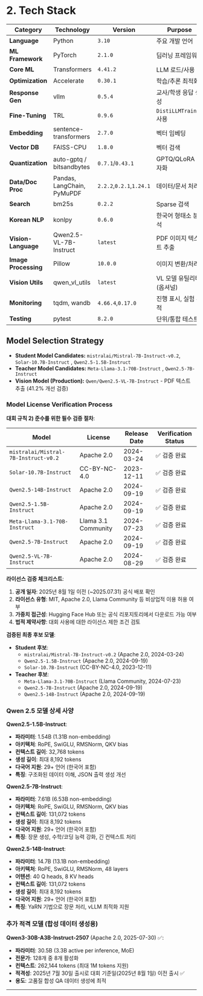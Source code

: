 # 2. Tech Stack

| Category | Technology | Version | Purpose |
| --- | --- | --- | --- |
| **Language** | Python | `3.10` | 주요 개발 언어 |
| **ML Framework** | PyTorch | `2.1.0` | 딥러닝 프레임워크 |
| **Core ML** | Transformers | `4.41.2` | LLM 로드/사용 |
| **Optimization** | Accelerate | `0.30.1` | 학습/추론 최적화 |
| **Response Gen** | vllm | `0.5.4` | 교사/학생 응답 생성 |
| **Fine-Tuning** | TRL | `0.9.6` | `DistiLLMTrainer` 사용 |
| **Embedding** | sentence-transformers | `2.7.0` | 벡터 임베딩 |
| **Vector DB** | FAISS-CPU | `1.8.0` | 벡터 검색 |
| **Quantization** | auto-gptq / bitsandbytes | `0.7.1`/`0.43.1` | GPTQ/QLoRA 양자화 |
| **Data/Doc Proc** | Pandas, LangChain, PyMuPDF | `2.2.2`,`0.2.1`,`1.24.1` | 데이터/문서 처리 |
| **Search** | bm25s | `0.2.2` | Sparse 검색 |
| **Korean NLP** | konlpy | `0.6.0` | 한국어 형태소 분석 |
| **Vision-Language** | Qwen2.5-VL-7B-Instruct | `latest` | PDF 이미지 텍스트 추출 |
| **Image Processing** | Pillow | `10.0.0` | 이미지 변환/처리 |
| **Vision Utils** | qwen_vl_utils | `latest` | VL 모델 유틸리티 (옵셔널) |
| **Monitoring** | tqdm, wandb | `4.66.4`,`0.17.0` | 진행 표시, 실험 추적 |
| **Testing** | pytest | `8.2.0` | 단위/통합 테스트 |

## Model Selection Strategy

- **Student Model Candidates:** `mistralai/Mistral-7B-Instruct-v0.2`, `Solar-10.7B-Instruct` , `Qwen2.5-1.5B-Instruct`
- **Teacher Model Candidates:** `Meta-Llama-3.1-70B-Instruct` , `Qwen2.5-7B-Instruct`
- **Vision Model (Production):** `Qwen/Qwen2.5-VL-7B-Instruct` - PDF 텍스트 추출 (41.2% 개선 검증)

### Model License Verification Process

**대회 규칙 2) 준수를 위한 필수 검증 절차**:

| Model | License | Release Date | Verification Status |
|-------|---------|--------------|-------------------|
| `mistralai/Mistral-7B-Instruct-v0.2` | Apache 2.0 | 2024-03-24 | ✅ 검증 완료 |
| `Solar-10.7B-Instruct` | CC-BY-NC-4.0 | 2023-12-11 | ✅ 검증 완료 |
| `Qwen2.5-14B-Instruct` | Apache 2.0 | 2024-09-19 | ✅ 검증 완료 |
| `Qwen2.5-1.5B-Instruct` | Apache 2.0 | 2024-09-19 | ✅ 검증 완료 |
| `Meta-Llama-3.1-70B-Instruct` | Llama 3.1 Community | 2024-07-23 | ✅ 검증 완료 |
| `Qwen2.5-7B-Instruct` | Apache 2.0 | 2024-09-19 | ✅ 검증 완료 |
| `Qwen2.5-VL-7B-Instruct` | Apache 2.0 | 2024-08-29 | ✅ 검증 완료 |

**라이선스 검증 체크리스트**:
1. **공개 일자**: 2025년 8월 1일 이전 (~2025.07.31) 공식 배포 확인
2. **라이선스 유형**: MIT, Apache 2.0, Llama Community 등 비상업적 이용 허용 여부
3. **가중치 접근성**: Hugging Face Hub 또는 공식 리포지토리에서 다운로드 가능 여부
4. **법적 제약사항**: 대회 사용에 대한 라이선스 제한 조건 검토

**검증된 최종 후보 모델**:
- **Student 후보**: 
  - `mistralai/Mistral-7B-Instruct-v0.2` (Apache 2.0, 2024-03-24)
  - `Qwen2.5-1.5B-Instruct` (Apache 2.0, 2024-09-19)
  - `Solar-10.7B-Instruct` (CC-BY-NC-4.0, 2023-12-11)
- **Teacher 후보**: 
  - `Meta-Llama-3.1-70B-Instruct` (Llama Community, 2024-07-23)
  - `Qwen2.5-7B-Instruct` (Apache 2.0, 2024-09-19)
  - `Qwen2.5-14B-Instruct` (Apache 2.0, 2024-09-19)

### Qwen 2.5 모델 상세 사양

**Qwen2.5-1.5B-Instruct**:
- **파라미터**: 1.54B (1.31B non-embedding)
- **아키텍처**: RoPE, SwiGLU, RMSNorm, QKV bias
- **컨텍스트 길이**: 32,768 tokens
- **생성 길이**: 최대 8,192 tokens
- **다국어 지원**: 29+ 언어 (한국어 포함)
- **특징**: 구조화된 데이터 이해, JSON 출력 생성 개선

**Qwen2.5-7B-Instruct**:
- **파라미터**: 7.61B (6.53B non-embedding)
- **아키텍처**: RoPE, SwiGLU, RMSNorm, QKV bias
- **컨텍스트 길이**: 131,072 tokens
- **생성 길이**: 최대 8,192 tokens
- **다국어 지원**: 29+ 언어 (한국어 포함)
- **특징**: 장문 생성, 수학/코딩 능력 강화, 긴 컨텍스트 처리

**Qwen2.5-14B-Instruct**:
- **파라미터**: 14.7B (13.1B non-embedding)
- **아키텍처**: RoPE, SwiGLU, RMSNorm, 48 layers
- **어텐션**: 40 Q heads, 8 KV heads
- **컨텍스트 길이**: 131,072 tokens
- **생성 길이**: 최대 8,192 tokens
- **다국어 지원**: 29+ 언어 (한국어 포함)
- **특징**: YaRN 기법으로 장문 처리, vLLM 최적화 지원

### 추가 적격 모델 (합성 데이터 생성용)

**Qwen3-30B-A3B-Instruct-2507** (Apache 2.0, 2025-07-30) ✅:
- **파라미터**: 30.5B (3.3B active per inference, MoE)
- **전문가**: 128개 중 8개 활성화
- **컨텍스트**: 262,144 tokens (최대 1M tokens 지원)
- **적격성**: 2025년 7월 30일 출시로 대회 기준일(2025년 8월 1일) 이전 출시 ✅
- **용도**: 고품질 합성 QA 데이터 생성에 최적

---
